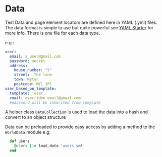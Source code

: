 Data
====

Test Data and page element locators are defined here in YAML (.yml) files.
The data format is simple to use but quite powerful see [YAML Starter](http://www.yaml.org/start.html) for more info.
There is one file for each data type.

e.g.:

```yaml
user:
  email: a_user@gmail.com
  password: secret
  address:
    house_number: "5"
    street:  The lane
    town: Myton
    postcode: MY1 1PC
user_based_on_template:
  template: :user
  email: overriden_email@gmail.com
  #password will be inherited from template
```


A helper class ```DataCollection``` is used to load the data into a hash and convert to an object structure

Data can be preloaded to provide easy access by adding a method to the ```WorldData``` module
e.g:

```ruby
  def users
    @users ||= load_data 'users.yml'
  end
```

